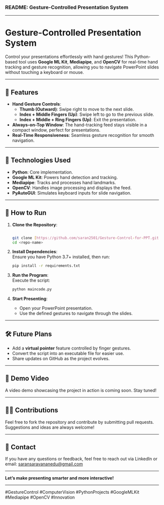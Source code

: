 ### README: Gesture-Controlled Presentation System  

---

# Gesture-Controlled Presentation System  
Control your presentations effortlessly with hand gestures! This Python-based tool uses **Google ML Kit**, **Mediapipe**, and **OpenCV** for real-time hand tracking and gesture recognition, allowing you to navigate PowerPoint slides without touching a keyboard or mouse.  

---

## 📌 **Features**  
- **Hand Gesture Controls**:  
  - **Thumb (Outward)**: Swipe right to move to the next slide.  
  - **Index + Middle Fingers (Up)**: Swipe left to go to the previous slide.  
  - **Index + Middle + Ring Fingers (Up)**: Exit the presentation.  
- **Always-on-Top Window**: The hand-tracking feed stays visible in a compact window, perfect for presentations.  
- **Real-Time Responsiveness**: Seamless gesture recognition for smooth navigation.  

---

## 🔧 **Technologies Used**  
- **Python**: Core implementation.  
- **Google ML Kit**: Powers hand detection and tracking.  
- **Mediapipe**: Tracks and processes hand landmarks.  
- **OpenCV**: Handles image processing and displays the feed.  
- **PyAutoGUI**: Simulates keyboard inputs for slide navigation.  

---

## 🚀 **How to Run**  

1. **Clone the Repository**:  
   ```bash  

   git clone [https://github.com/saran2501/Gesture-Control-for-PPT.git]
   cd <repo-name>  
   ```  

2. **Install Dependencies**:  
   Ensure you have Python 3.7+ installed, then run:  
   ```bash  
   pip install -r requirements.txt  
   ```  

3. **Run the Program**:  
   Execute the script:  
   ```bash  
   python maincode.py  
   ```  

4. **Start Presenting**:  
   - Open your PowerPoint presentation.  
   - Use the defined gestures to navigate through the slides.  

---

## 🛠 **Future Plans**  
- Add a **virtual pointer** feature controlled by finger gestures.  
- Convert the script into an executable file for easier use.  
- Share updates on GitHub as the project evolves.  

---

## 🎥 **Demo Video**  
A video demo showcasing the project in action is coming soon. Stay tuned!  

---

## 🧑‍💻 **Contributions**  
Feel free to fork the repository and contribute by submitting pull requests. Suggestions and ideas are always welcome!  

---

## 📧 **Contact**  
If you have any questions or feedback, feel free to reach out via LinkedIn or email: saransaravananedu@gmail.com

---

**Let’s make presenting smarter and more interactive!**  

---  

#GestureControl #ComputerVision #PythonProjects #GoogleMLKit #Mediapipe #OpenCV #Innovation  
